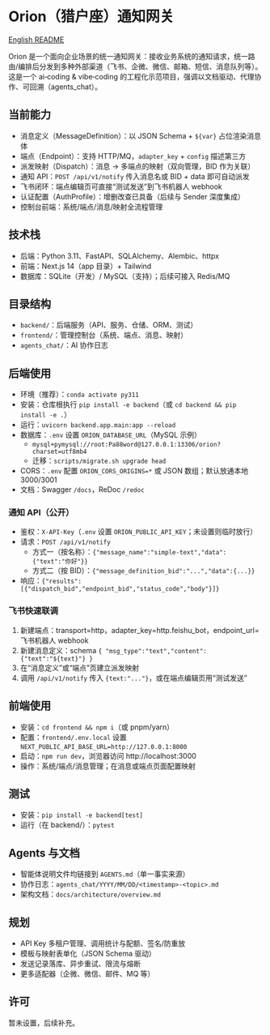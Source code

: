 # Orion（猎户座）通知网关

[English README](README.md)

Orion 是一个面向企业场景的统一通知网关：接收业务系统的通知请求，统一路由/编排后分发到多种外部渠道（飞书、企微、微信、邮箱、短信、消息队列等）。这是一个 ai‑coding & vibe‑coding 的工程化示范项目，强调以文档驱动、代理协作、可回溯（agents_chat）。

## 当前能力
- 消息定义（MessageDefinition）：以 JSON Schema + `${var}` 占位渲染消息体
- 端点（Endpoint）：支持 HTTP/MQ，`adapter_key` + `config` 描述第三方
- 派发映射（Dispatch）：消息 → 多端点的映射（双向管理，BID 作为关联）
- 通知 API：`POST /api/v1/notify` 传入消息名或 BID + data 即可自动派发
- 飞书闭环：端点编辑页可直接“测试发送”到飞书机器人 webhook
- 认证配置（AuthProfile）：增删改查已具备（后续与 Sender 深度集成）
- 控制台前端：系统/端点/消息/映射全流程管理

## 技术栈
- 后端：Python 3.11、FastAPI、SQLAlchemy、Alembic、httpx
- 前端：Next.js 14（app 目录）+ Tailwind
- 数据库：SQLite（开发）/ MySQL（支持）；后续可接入 Redis/MQ

## 目录结构
- `backend/`：后端服务（API、服务、仓储、ORM、测试）
- `frontend/`：管理控制台（系统、端点、消息、映射）
- `agents_chat/`：AI 协作日志

## 后端使用
- 环境（推荐）：`conda activate py311`
- 安装：仓库根执行 `pip install -e backend`（或 `cd backend && pip install -e .`）
- 运行：`uvicorn backend.app.main:app --reload`
- 数据库：`.env` 设置 `ORION_DATABASE_URL`（MySQL 示例）
  - `mysql+pymysql://root:Pa88word@127.0.0.1:13306/orion?charset=utf8mb4`
  - 迁移：`scripts/migrate.sh upgrade head`
- CORS：`.env` 配置 `ORION_CORS_ORIGINS=*` 或 JSON 数组；默认放通本地 3000/3001
- 文档：Swagger `/docs`，ReDoc `/redoc`

### 通知 API（公开）
- 鉴权：`X-API-Key`（`.env` 设置 `ORION_PUBLIC_API_KEY`；未设置则临时放行）
- 请求：`POST /api/v1/notify`
  - 方式一（按名称）：`{"message_name":"simple-text","data":{"text":"你好"}}`
  - 方式二（按 BID）：`{"message_definition_bid":"...","data":{...}}`
- 响应：`{"results":[{"dispatch_bid","endpoint_bid","status_code","body"}]}`

### 飞书快速联调
1. 新建端点：transport=http，adapter_key=http.feishu_bot，endpoint_url=飞书机器人 webhook
2. 新建消息定义：schema `{ "msg_type":"text","content":{"text":"${text}"} }`
3. 在“消息定义”或“端点”页建立派发映射
4. 调用 `/api/v1/notify` 传入 `{text:"..."}`，或在端点编辑页用“测试发送”

## 前端使用
- 安装：`cd frontend && npm i`（或 pnpm/yarn）
- 配置：`frontend/.env.local` 设置 `NEXT_PUBLIC_API_BASE_URL=http://127.0.0.1:8000`
- 启动：`npm run dev`，浏览器访问 http://localhost:3000
- 操作：系统/端点/消息管理；在消息或端点页面配置映射

## 测试
- 安装：`pip install -e backend[test]`
- 运行（在 backend/）：`pytest`

## Agents 与文档
- 智能体说明文件均链接到 `AGENTS.md`（单一事实来源）
- 协作日志：`agents_chat/YYYY/MM/DD/<timestamp>-<topic>.md`
- 架构文档：`docs/architecture/overview.md`

## 规划
- API Key 多租户管理、调用统计与配额、签名/防重放
- 模板与映射表单化（JSON Schema 驱动）
- 发送记录落库、异步重试、限流与熔断
- 更多适配器（企微、微信、邮件、MQ 等）

## 许可
暂未设置，后续补充。
